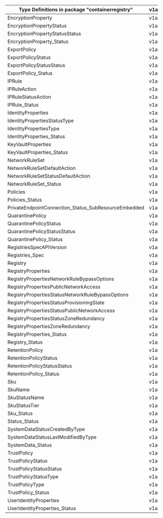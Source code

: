 | Type Definitions in package "containerregistry"      | v1alpha1api20210901 | v1beta20210901 |
|------------------------------------------------------|---------------------|----------------|
| EncryptionProperty                                   | v1alpha1api20210901 | v1beta20210901 |
| EncryptionPropertyStatus                             | v1alpha1api20210901 | v1beta20210901 |
| EncryptionPropertyStatusStatus                       | v1alpha1api20210901 | v1beta20210901 |
| EncryptionProperty_Status                            | v1alpha1api20210901 | v1beta20210901 |
| ExportPolicy                                         | v1alpha1api20210901 | v1beta20210901 |
| ExportPolicyStatus                                   | v1alpha1api20210901 | v1beta20210901 |
| ExportPolicyStatusStatus                             | v1alpha1api20210901 | v1beta20210901 |
| ExportPolicy_Status                                  | v1alpha1api20210901 | v1beta20210901 |
| IPRule                                               | v1alpha1api20210901 | v1beta20210901 |
| IPRuleAction                                         | v1alpha1api20210901 | v1beta20210901 |
| IPRuleStatusAction                                   | v1alpha1api20210901 | v1beta20210901 |
| IPRule_Status                                        | v1alpha1api20210901 | v1beta20210901 |
| IdentityProperties                                   | v1alpha1api20210901 | v1beta20210901 |
| IdentityPropertiesStatusType                         | v1alpha1api20210901 | v1beta20210901 |
| IdentityPropertiesType                               | v1alpha1api20210901 | v1beta20210901 |
| IdentityProperties_Status                            | v1alpha1api20210901 | v1beta20210901 |
| KeyVaultProperties                                   | v1alpha1api20210901 | v1beta20210901 |
| KeyVaultProperties_Status                            | v1alpha1api20210901 | v1beta20210901 |
| NetworkRuleSet                                       | v1alpha1api20210901 | v1beta20210901 |
| NetworkRuleSetDefaultAction                          | v1alpha1api20210901 | v1beta20210901 |
| NetworkRuleSetStatusDefaultAction                    | v1alpha1api20210901 | v1beta20210901 |
| NetworkRuleSet_Status                                | v1alpha1api20210901 | v1beta20210901 |
| Policies                                             | v1alpha1api20210901 | v1beta20210901 |
| Policies_Status                                      | v1alpha1api20210901 | v1beta20210901 |
| PrivateEndpointConnection_Status_SubResourceEmbedded | v1alpha1api20210901 | v1beta20210901 |
| QuarantinePolicy                                     | v1alpha1api20210901 | v1beta20210901 |
| QuarantinePolicyStatus                               | v1alpha1api20210901 | v1beta20210901 |
| QuarantinePolicyStatusStatus                         | v1alpha1api20210901 | v1beta20210901 |
| QuarantinePolicy_Status                              | v1alpha1api20210901 | v1beta20210901 |
| RegistriesSpecAPIVersion                             | v1alpha1api20210901 | v1beta20210901 |
| Registries_Spec                                      | v1alpha1api20210901 | v1beta20210901 |
| Registry                                             | v1alpha1api20210901 | v1beta20210901 |
| RegistryProperties                                   | v1alpha1api20210901 | v1beta20210901 |
| RegistryPropertiesNetworkRuleBypassOptions           | v1alpha1api20210901 | v1beta20210901 |
| RegistryPropertiesPublicNetworkAccess                | v1alpha1api20210901 | v1beta20210901 |
| RegistryPropertiesStatusNetworkRuleBypassOptions     | v1alpha1api20210901 | v1beta20210901 |
| RegistryPropertiesStatusProvisioningState            | v1alpha1api20210901 | v1beta20210901 |
| RegistryPropertiesStatusPublicNetworkAccess          | v1alpha1api20210901 | v1beta20210901 |
| RegistryPropertiesStatusZoneRedundancy               | v1alpha1api20210901 | v1beta20210901 |
| RegistryPropertiesZoneRedundancy                     | v1alpha1api20210901 | v1beta20210901 |
| RegistryProperties_Status                            | v1alpha1api20210901 | v1beta20210901 |
| Registry_Status                                      | v1alpha1api20210901 | v1beta20210901 |
| RetentionPolicy                                      | v1alpha1api20210901 | v1beta20210901 |
| RetentionPolicyStatus                                | v1alpha1api20210901 | v1beta20210901 |
| RetentionPolicyStatusStatus                          | v1alpha1api20210901 | v1beta20210901 |
| RetentionPolicy_Status                               | v1alpha1api20210901 | v1beta20210901 |
| Sku                                                  | v1alpha1api20210901 | v1beta20210901 |
| SkuName                                              | v1alpha1api20210901 | v1beta20210901 |
| SkuStatusName                                        | v1alpha1api20210901 | v1beta20210901 |
| SkuStatusTier                                        | v1alpha1api20210901 | v1beta20210901 |
| Sku_Status                                           | v1alpha1api20210901 | v1beta20210901 |
| Status_Status                                        | v1alpha1api20210901 | v1beta20210901 |
| SystemDataStatusCreatedByType                        | v1alpha1api20210901 | v1beta20210901 |
| SystemDataStatusLastModifiedByType                   | v1alpha1api20210901 | v1beta20210901 |
| SystemData_Status                                    | v1alpha1api20210901 | v1beta20210901 |
| TrustPolicy                                          | v1alpha1api20210901 | v1beta20210901 |
| TrustPolicyStatus                                    | v1alpha1api20210901 | v1beta20210901 |
| TrustPolicyStatusStatus                              | v1alpha1api20210901 | v1beta20210901 |
| TrustPolicyStatusType                                | v1alpha1api20210901 | v1beta20210901 |
| TrustPolicyType                                      | v1alpha1api20210901 | v1beta20210901 |
| TrustPolicy_Status                                   | v1alpha1api20210901 | v1beta20210901 |
| UserIdentityProperties                               | v1alpha1api20210901 | v1beta20210901 |
| UserIdentityProperties_Status                        | v1alpha1api20210901 | v1beta20210901 |

